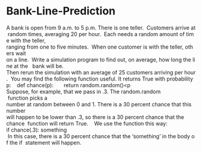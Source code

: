# Bank-Line-Prediction
 A bank is open from 9 a.m. to 5 p.m. There is one teller.  Customers arrive at random times, averaging 20 per hour.  Each needs a random amount of time with the teller,  ranging from one to five minutes.  When one customer is with the teller, others wait on a line.  Write a simulation program to find out, on average, how long the line at the   bank will be.
Then rerun the simulation with an average of 25 customers arriving per hour.  
You may find the following function useful. It returns ​True​ with probability ​p​:    
   def chance(p):      
     return random.random()<p    
Suppose, for example, that we pass in .3. The ​random.random​ function picks a number at random between 0 and 1. There is a 30 percent chance that this number will happen to be lower than .3, so there is a 30 percent chance that the ​chance  function will return ​True​.    
We use the function this way:    
 if chance(.3):
   something
 
 In this case, there is a 30 percent chance that the ‘something’ in the body of the ​if  statement will happen. 
